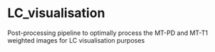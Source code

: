 # LC_visualisation
Post-processing pipeline to optimally process the MT-PD and MT-T1 weighted images for LC visualisation purposes
